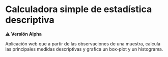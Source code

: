 # Calculadora simple de estadística descriptiva

:warning: **Versión Alpha**

Aplicación web que a partir de las observaciones de una muestra, calcula las principales medidas descriptivas y grafica un box-plot y un histograma.
